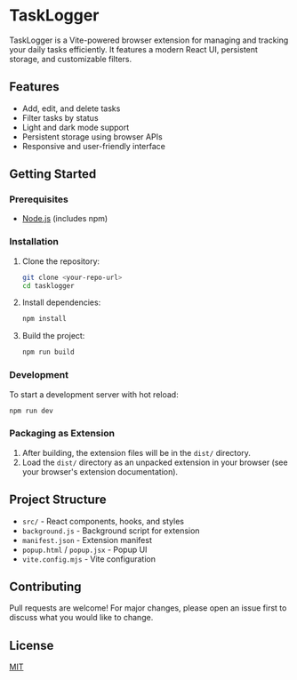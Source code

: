 # TaskLogger

TaskLogger is a Vite-powered browser extension for managing and tracking your daily tasks efficiently. It features a modern React UI, persistent storage, and customizable filters.

## Features
- Add, edit, and delete tasks
- Filter tasks by status
- Light and dark mode support
- Persistent storage using browser APIs
- Responsive and user-friendly interface

## Getting Started

### Prerequisites
- [Node.js](https://nodejs.org/) (includes npm)

### Installation
1. Clone the repository:
   ```sh
   git clone <your-repo-url>
   cd tasklogger
   ```
2. Install dependencies:
   ```sh
   npm install
   ```
3. Build the project:
   ```sh
   npm run build
   ```

### Development
To start a development server with hot reload:
```sh
npm run dev
```

### Packaging as Extension
1. After building, the extension files will be in the `dist/` directory.
2. Load the `dist/` directory as an unpacked extension in your browser (see your browser's extension documentation).

## Project Structure
- `src/` - React components, hooks, and styles
- `background.js` - Background script for extension
- `manifest.json` - Extension manifest
- `popup.html` / `popup.jsx` - Popup UI
- `vite.config.mjs` - Vite configuration

## Contributing
Pull requests are welcome! For major changes, please open an issue first to discuss what you would like to change.

## License
[MIT](LICENSE)

